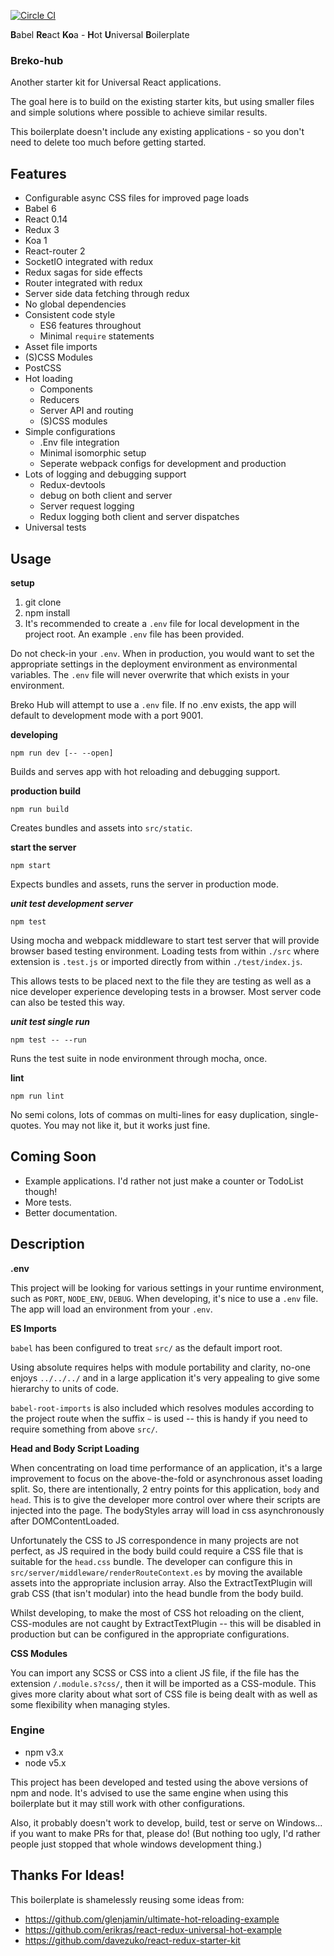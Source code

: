 [![Circle CI](https://circleci.com/gh/tomatau/breko-hub.svg?style=svg)](https://circleci.com/gh/tomatau/breko-hub)

**B**abel **Re**act **Ko**a - **H**ot **U**niversal **B**oilerplate
### Breko-hub

Another starter kit for Universal React applications.

The goal here is to build on the existing starter kits, but using smaller files and simple solutions where possible to achieve similar results.

This boilerplate doesn't include any existing applications - so you don't need to delete too much before getting started.

## Features

- Configurable async CSS files for improved page loads
- Babel 6
- React 0.14
- Redux 3
- Koa 1
- React-router 2
- SocketIO integrated with redux
- Redux sagas for side effects
- Router integrated with redux
- Server side data fetching through redux
- No global dependencies
- Consistent code style
  + ES6 features throughout
  + Minimal `require` statements
- Asset file imports
- (S)CSS Modules
- PostCSS
- Hot loading
  + Components
  + Reducers
  + Server API and routing
  + (S)CSS modules
- Simple configurations
  + .Env file integration
  + Minimal isomorphic setup
  + Seperate webpack configs for development and production
- Lots of logging and debugging support
  + Redux-devtools
  + debug on both client and server
  + Server request logging
  + Redux logging both client and server dispatches
- Universal tests

## Usage

**setup**

1. git clone
2. npm install
3. It's recommended to create a `.env` file for local development in the project root. An example `.env` file has been provided.

Do not check-in your `.env`. When in production, you would want to set the appropriate settings in the deployment environment as environmental variables. The `.env` file will never overwrite that which exists in your environment.

Breko Hub will attempt to use a `.env` file. If no .env exists, the app will default to development mode with a port 9001.

**developing**
```shell
npm run dev [-- --open]
```

Builds and serves app with hot reloading and debugging support.

**production build**
```shell
npm run build
```

Creates bundles and assets into `src/static`.

**start the server**
```shell
npm start
```

Expects bundles and assets, runs the server in production mode.

***unit test development server***
```shell
npm test
```

Using mocha and webpack middleware to start test server that will provide browser based testing environment. Loading tests from within `./src` where extension is `.test.js` or imported directly from within `./test/index.js`.

This allows tests to be placed next to the file they are testing as well as a nice developer experience developing tests in a browser. Most server code can also be tested this way.

***unit test single run***
```shell
npm test -- --run
```

Runs the test suite in node environment through mocha, once.

**lint**
```
npm run lint
```

No semi colons, lots of commas on multi-lines for easy duplication, single-quotes. You may not like it, but it works just fine.

## Coming Soon

- Example applications. I'd rather not just make a counter or TodoList though!
- More tests.
- Better documentation.

## Description

**.env**

This project will be looking for various settings in your runtime environment, such as `PORT`, `NODE_ENV`, `DEBUG`. When developing, it's nice to use a `.env` file. The app will load an environment from your `.env`.

**ES Imports**

`babel` has been configured to treat `src/` as the default import root. 

Using absolute requires helps with module portability and clarity, no-one enjoys `../../../` and in a large application it's very appealing to give some hierarchy to units of code.

`babel-root-imports` is also included which resolves modules according to the project route when the suffix `~` is used -- this is handy if you need to require something from above `src/`.


**Head and Body Script Loading**

When concentrating on load time performance of an application, it's a large improvement to focus on the above-the-fold or asynchronous asset loading split. So, there are intentionally, 2 entry points for this application, `body` and `head`. This is to give the developer more control over where their scripts are injected into the page. The bodyStyles array will load in css asynchronously after DOMContentLoaded.

Unfortunately the CSS to JS correspondence in many projects are not perfect, as JS required in the body build could require a CSS file that is suitable for the `head.css` bundle. The developer can configure this in `src/server/middleware/renderRouteContext.es` by moving the available assets into the appropriate inclusion array.  Also the ExtractTextPlugin will grab CSS (that isn't modular) into the head bundle from the body build.

Whilst developing, to make the most of CSS hot reloading on the client, CSS-modules are not caught by ExtractTextPlugin -- this will be disabled in production but can be configured in the appropriate configurations.

**CSS Modules**

You can import any SCSS or CSS into a client JS file, if the file has the extension `/.module.s?css/`, then it will be imported as a CSS-module. This gives more clarity about what sort of CSS file is being dealt with as well as some flexibility when managing styles.

### Engine
- npm v3.x
- node v5.x

This project has been developed and tested using the above versions of npm and node. It's advised to use the same engine when using this boilerplate but it may still work with other configurations.

Also, it probably doesn't work to develop, build, test or serve on Windows... if you want to make PRs for that, please do! (But nothing too ugly, I'd rather people just stopped that whole windows development thing.)

## Thanks For Ideas!

This boilerplate is shamelessly reusing some ideas from:

- https://github.com/glenjamin/ultimate-hot-reloading-example
- https://github.com/erikras/react-redux-universal-hot-example
- https://github.com/davezuko/react-redux-starter-kit
